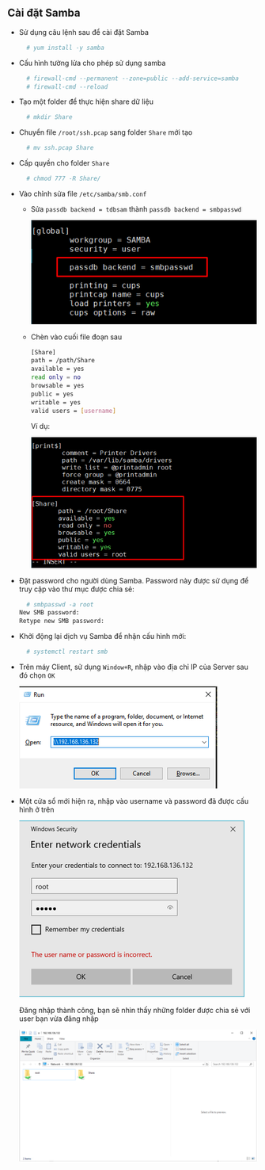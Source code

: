 ## Cài đặt Samba  
- Sử dụng câu lệnh sau để cài đặt Samba 
  ```sh
    # yum install -y samba
  ```  

- Cấu hình tường lửa cho phép sử dụng samba  
  ```sh
    # firewall-cmd --permanent --zone=public --add-service=samba  
    # firewall-cmd --reload
  ```  

- Tạo một folder để thực hiện share dữ liệu  
  ```sh
    # mkdir Share
  ```  

- Chuyển file `/root/ssh.pcap` sang folder `Share` mới tạo  
  ```sh
    # mv ssh.pcap Share
  ```  
- Cấp quyền cho folder `Share`  
  ```sh
    # chmod 777 -R Share/  
  ```  

- Vào chỉnh sửa file `/etc/samba/smb.conf`  
  - Sửa `passdb backend = tdbsam` thành `passdb backend = smbpasswd`  

    <img src ="../../images/Samba/img1.png">  

  - Chèn vào cuối file đoạn sau  
    ```sh
    [Share]
    path = /path/Share
    available = yes 
    read only = no
    browsable = yes
    public = yes
    writable = yes
    valid users = [username]
    ```
    Ví dụ:  

    <img src ="../../images/Samba/img2.png">  

- Đặt password cho người dùng Samba. Password này được sử dụng để truy cập vào thư mục được chia sẻ:  
  ```sh
    # smbpasswd -a root
  New SMB password:
  Retype new SMB password:
  ```
- Khởi động lại dịch vụ Samba để nhận cấu hình mới:  
  ```sh
    # systemctl restart smb
  ```  

  
- Trên máy Client, sử dụng `Window+R`, nhập vào địa chỉ IP của Server sau đó chọn `OK`  
  
  <img src ="../../images/Samba/img6.png">  

- Một cửa sổ mới hiện ra, nhập vào username và password đã được cấu hình ở trên 

  <img src ="../../images/Samba/img7.png">  

  Đăng nhập thành công, bạn sẽ nhìn thấy những folder được chia sẻ với user bạn vừa đăng nhập   

  <img src ="../../images/Samba/img3.png">  

